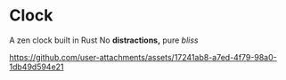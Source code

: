 # Clock

A zen clock built in Rust
No **distractions,** pure *bliss*



https://github.com/user-attachments/assets/17241ab8-a7ed-4f79-98a0-1db49d594e21

